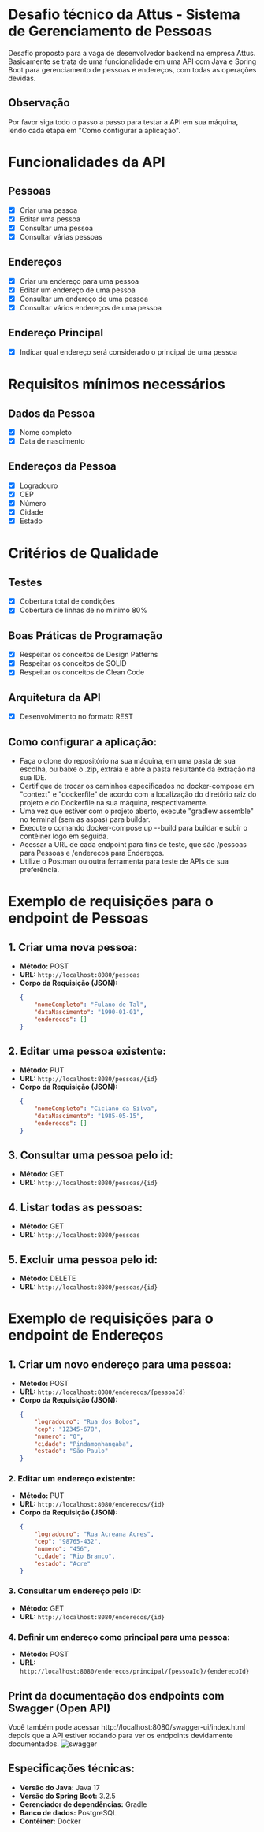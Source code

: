 # Desafio técnico da Attus - Sistema de Gerenciamento de Pessoas

Desafio proposto para a vaga de desenvolvedor backend na empresa Attus. Basicamente se trata de uma funcionalidade em uma API com Java e Spring Boot para gerenciamento de pessoas e endereços, com todas as operações devidas.

## Observação

Por favor siga todo o passo a passo para testar a API em sua máquina, lendo cada etapa em "Como configurar a aplicação".


# Funcionalidades da API

## Pessoas
- [x] Criar uma pessoa
- [x] Editar uma pessoa
- [x] Consultar uma pessoa
- [x] Consultar várias pessoas

## Endereços
- [x] Criar um endereço para uma pessoa
- [x] Editar um endereço de uma pessoa
- [x] Consultar um endereço de uma pessoa
- [x] Consultar vários endereços de uma pessoa

## Endereço Principal
- [x] Indicar qual endereço será considerado o principal de uma pessoa


# Requisitos mínimos necessários

## Dados da Pessoa
- [x] Nome completo
- [x] Data de nascimento

## Endereços da Pessoa
- [x] Logradouro
- [x] CEP
- [x] Número
- [x] Cidade
- [x] Estado

# Critérios de Qualidade

## Testes
- [x] Cobertura total de condições
- [x] Cobertura de linhas de no mínimo 80%

## Boas Práticas de Programação
- [x] Respeitar os conceitos de Design Patterns
- [x] Respeitar os conceitos de SOLID
- [x] Respeitar os conceitos de Clean Code

## Arquitetura da API
- [x] Desenvolvimento no formato REST


## Como configurar a aplicação:

- Faça o clone do repositório na sua máquina, em uma pasta de sua escolha, ou baixe o .zip, extraia e abre a pasta resultante da extração na sua IDE.
- Certifique de trocar os caminhos especificados no docker-compose em "context" e "dockerfile" de acordo com a localização do diretório raiz do projeto e do Dockerfile na sua máquina, respectivamente.
- Uma vez que estiver com o projeto aberto, execute "gradlew assemble" no terminal (sem as aspas) para buildar.
- Execute o comando docker-compose up --build para buildar e subir o contêiner logo em seguida.
- Acessar a URL de cada endpoint para fins de teste, que são /pessoas para Pessoas e /enderecos para Endereços.
- Utilize o Postman ou outra ferramenta para teste de APIs de sua preferência.

# Exemplo de requisições para o endpoint de Pessoas

## 1. Criar uma nova pessoa:

- **Método:** POST
- **URL:** `http://localhost:8080/pessoas`
- **Corpo da Requisição (JSON):**
  ```json
  {
      "nomeCompleto": "Fulano de Tal",
      "dataNascimento": "1990-01-01",
      "enderecos": []
  }

## 2. Editar uma pessoa existente:

- **Método:** PUT
- **URL:** `http://localhost:8080/pessoas/{id}`
- **Corpo da Requisição (JSON):**
  ```json
  {
      "nomeCompleto": "Ciclano da Silva",
      "dataNascimento": "1985-05-15",
      "enderecos": []
  }
  
## 3. Consultar uma pessoa pelo id:
- **Método:** GET
- **URL:** `http://localhost:8080/pessoas/{id}`

## 4. Listar todas as pessoas:
- **Método:** GET
- **URL:** `http://localhost:8080/pessoas`


## 5. Excluir uma pessoa pelo id:
- **Método:** DELETE
- **URL:** `http://localhost:8080/pessoas/{id}`


# Exemplo de requisições para o endpoint de Endereços

## 1. Criar um novo endereço para uma pessoa:

- **Método:** POST
- **URL:** `http://localhost:8080/enderecos/{pessoaId}`
- **Corpo da Requisição (JSON):**
  ```json
  {
      "logradouro": "Rua dos Bobos",
      "cep": "12345-678",
      "numero": "0",
      "cidade": "Pindamonhangaba",
      "estado": "São Paulo"
  }

### 2. Editar um endereço existente:

- **Método:** PUT
- **URL:** `http://localhost:8080/enderecos/{id}`
- **Corpo da Requisição (JSON):**
  ```json
  {
      "logradouro": "Rua Acreana Acres",
      "cep": "98765-432",
      "numero": "456",
      "cidade": "Rio Branco",
      "estado": "Acre"
  }

### 3. Consultar um endereço pelo ID:

- **Método:** GET
- **URL:** `http://localhost:8080/enderecos/{id}`

### 4. Definir um endereço como principal para uma pessoa:

- **Método:** POST
- **URL:** `http://localhost:8080/enderecos/principal/{pessoaId}/{enderecoId}`


## Print da documentação dos endpoints com Swagger (Open API)
Você também pode acessar http://localhost:8080/swagger-ui/index.html depois que a API estiver rodando para ver os endpoints devidamente documentados.
![swagger](https://github.com/josericardo0/attus_gerenciamento_pessoas/assets/92414548/3fcfc97a-5822-44ab-ac00-1dcfe7be693f)

## Especificações técnicas:

- **Versão do Java:** Java 17
- **Versão do Spring Boot:** 3.2.5
- **Gerenciador de dependências:** Gradle
- **Banco de dados:** PostgreSQL
- **Contêiner:** Docker
